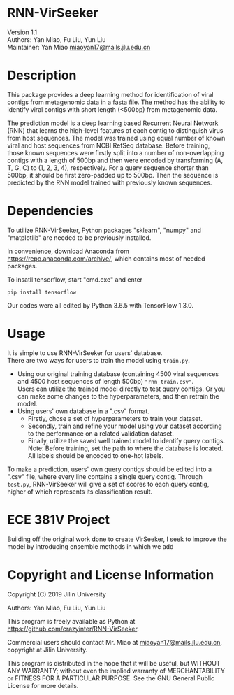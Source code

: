 # RNN-VirSeeker
Version 1.1 <br>
Authors: Yan Miao, Fu Liu, Yun Liu <br>
Maintainer: Yan Miao miaoyan17@mails.jlu.edu.cn 

# Description
This package provides a deep learning method for identification of viral contigs from metagenomic data in a fasta file. The method has the ability to identify viral contigs with short length (<500bp) from metagenomic data.

The prediction model is a deep learning based Recurrent Neural Network (RNN) that learns the high-level features of each contig to distinguish virus from host sequences. The model was trained using equal number of known viral and host sequences from NCBI RefSeq database. Before training, those known sequences were firstly split into a number of non-overlapping contigs with a length of 500bp and then were encoded by transforming (A, T, G, C) to (1, 2, 3, 4), respectively.  For a query sequence shorter than 500bp, it should be first zero-padded up to 500bp. Then the sequence is predicted by the RNN model trained with previously known sequences.

# Dependencies
To utilize RNN-VirSeeker, Python packages "sklearn", "numpy" and "matplotlib" are needed to be previously installed.

In convenience, download Anaconda from https://repo.anaconda.com/archive/, which contains most of needed packages.

To insatll tensorflow, start "cmd.exe" and enter <br>
```
pip install tensorflow
```
Our codes were all edited by Python 3.6.5 with TensorFlow 1.3.0.
# Usage
It is simple to use RNN-VirSeeker for users' database. <br>
There are two ways for users to train the model using `train.py`.
* Using our original training database (containing 4500 viral sequences and 4500 host sequences of length 500bp) `"rnn_train.csv"`. <br>
Users can utilize the trained model directly to test query contigs. Or you can make some changes to the hyperparameters, and then retrain the model.
* Using users' own database in a ".csv" format. <br>
	* Firstly, chose a set of hyperparameters to train your dataset.
	* Secondly, train and refine your model using your dataset according to the performance on a related validation dataset.
	* Finally, utilize the saved well trained model to identify query contigs. 
Note: Before training, set the path to where the database is located. All labels should be encoded to one-hot labels.

To make a prediction, users' own query contigs should be edited into a ".csv" file, where every line contains a single query contig. Through `test.py`, RNN-VirSeeker will give a set of scores to each query contig, higher of which represents its classification result.

# ECE 381V Project 
Building off the original work done to create VirSeeker, I seek to improve the model by introducing ensemble methods in which we add


# Copyright and License Information
Copyright (C) 2019 Jilin University

Authors: Yan Miao, Fu Liu, Yun Liu

This program is freely available as Python at https://github.com/crazyinter/RNN-VirSeeker.

Commercial users should contact Mr. Miao at miaoyan17@mails.jlu.edu.cn, copyright at Jilin University.

This program is distributed in the hope that it will be useful, but WITHOUT ANY WARRANTY; without even the implied warranty of MERCHANTABILITY or FITNESS FOR A PARTICULAR PURPOSE. See the GNU General Public License for more details.
